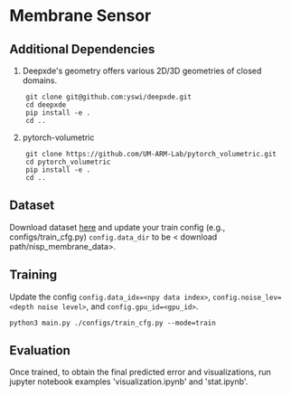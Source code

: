 # Membrane Sensor

## Additional Dependencies
1. Deepxde's geometry offers various 2D/3D geometries of closed domains.
```
    git clone git@github.com:yswi/deepxde.git
    cd deepxde
    pip install -e .
    cd ..
```
2. pytorch-volumetric
```
    git clone https://github.com/UM-ARM-Lab/pytorch_volumetric.git
    cd pytorch_volumetric
    pip install -e .
    cd ..
```

## Dataset
Download dataset [here](https://www.dropbox.com/scl/fo/68fmp2rbz2fa8q4m7yls9/AOFd-ABY2rZ9359qCNl9qVk?rlkey=7mss68pwvo93pgcsdme20xrbc&st=0xb1rmd0&dl=0) and update your train config (e.g., configs/train_cfg.py) `config.data_dir` to be \< download path/nisp_membrane_data\>.

## Training
Update the config `config.data_idx=<npy data index>`, `config.noise_lev=<depth noise level>`, and `config.gpu_id=<gpu_id>`.
```
python3 main.py ./configs/train_cfg.py --mode=train
```

## Evaluation
Once trained, to obtain the final predicted error and visualizations, run jupyter notebook examples 'visualization.ipynb' and 'stat.ipynb'.

